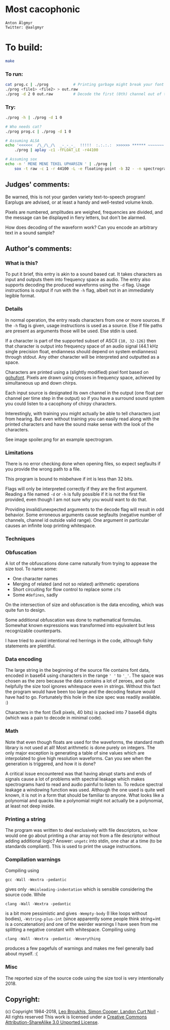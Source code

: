 # Most cacophonic

    Anton Älgmyr  
    Twitter: @aalgmyr  

# To build:

```sh
make
```

### To run:

```sh
cat prog.c | ./prog           # Printing garbage might break your font
./prog <file1> <file2> > out.raw
./prog -d 2 0 out.raw         # Decode the first (0th) channel out of two
```

### Try:

```sh
./prog -h | ./prog -d 1 0

# Who needs cat?
./prog prog.c | ./prog -d 1 0

# Assuming ALSA
echo '<<<<<<  /\_/\_/\  _-_-_-_  !!!!!  :.:.:.:  >>>>>> ****** ~~~~~~~' |
    ./prog | aplay -c1 -fFLOAT_LE -r44100

# Assuming sox
echo -n ' MENE MENE TEKEL UPHARSIN ' | ./prog | 
    sox -t raw -c 1 -r 44100 -L -e floating-point -b 32 - -n spectrogram -d 10 -X 300
```

## Judges' comments:

Be warned, this is not your garden variety text-to-speech program! Earplugs are advised,
or at least a handy and well-tested volume knob.

Pixels are numbered, amplitudes are weighed, frequencies are divided,
and the message can be displayed in fiery letters, but don't be alarmed.

How does decoding of the waveform work? Can you encode an arbitrary text in a sound sample?

## Author's comments:

### What is this?

To put it brief, this entry is akin to a sound based cat. It takes characters as input and outputs them into frequency space as audio. The entry also supports decoding the produced waveforms using the `-d` flag. Usage instructions is output if run with the `-h` flag, albeit not in an immediately legible format.

### Details

In normal operation, the entry reads characters from one or more sources. If the `-h` flag is given, usage instructions is used as a source. Else if file paths are present as arguments those will be used. Else stdin is used.

If a character is part of the supported subset of ASCII `{10, 32-126}` then that character is output into frequency space of an audio signal (44.1 kHz single precision float, endianness should depend on system endianness) through stdout. Any other character will be interpreted and outputted as a space.

Characters are printed using a (slightly modified) pixel font based on [gohufont](https://github.com/hchargois/gohufont). Pixels are drawn using crosses in frequency space, achieved by simultaneous up and down chirps.

Each input source is designated its own channel in the output (one float per channel per time step in the output) so if you have a surround sound system you could listen to a cacophony of chirpy characters.

Interestingly, with training you might actually be able to tell characters just from hearing. But even without training you can easily read along with the printed characters and have the sound make sense with the look of the characters.

See image spoiler.png for an example spectrogram.

### Limitations

There is no error checking done when opening files, so expect segfaults if you provide the wrong path to a file.

This program is bound to misbehave if int is less than 32 bits.

Flags will only be interpreted correctly if they are the first argument. Reading a file named `-d` or `-h` is fully possible if it is not the first file provided, even though I am not sure why you would want to do that.

Providing invalid/unexpected arguments to the decode flag will result in odd behavior. Some erroneous arguments cause segfaults (negative number of channels, channel id outside valid range). One argument in particular causes an infinite loop printing whitespace.

### Techniques

### Obfuscation

A lot of the obfuscations done came naturally from trying to appease the size tool. To name some:

* One character names
* Merging of related (and not so related) arithmetic operations
* Short circuiting for flow control to replace some `if`s
* Some `#defines`, sadly

On the intersection of size and obfuscation is the data encoding, which was quite fun to design.

Some additional obfuscation was done to mathematical formulas. Somewhat known expressions was transformed into equivalent but less recognizable counterparts.

I have tried to avoid intentional red herrings in the code, although fishy statements are plentiful.

### Data encoding

The large string in the beginning of the source file contains font data, encoded in base64 using characters in the range `' '` to `'_'`. The space was chosen as the zero because the data contains a lot of zeroes, and quite helpfully the size tool ignores whitespace even in strings. Without this fact the program would have been too large and the decoding feature would have had to go. Fortunately this hole in the size spec was readily available. :)

Characters in the font (5x8 pixels, 40 bits) is packed into 7 base64 digits (which was a pain to decode in minimal code).

### Math

Note that even though floats are used for the waveforms, the standard math library is not used at all! Most arithmetic is done purely on integers. The only major exception is generating a table of sine values which are interpolated to give high resolution waveforms. Can you see when the generation is triggered, and how it is done?

A critical issue encountered was that having abrupt starts and ends of signals cause a lot of problems with spectral leakage which makes spectrograms hard to read and audio painful to listen to. To reduce spectral leakage a windowing function was used. Although the one used is quite well known, it is not in a form that should be familiar to anyone. What looks like a polynomial and quacks like a polynomial might not actually be a polynomial, at least not deep inside.

### Printing a string

The program was written to deal exclusively with file descriptors, so how would one go about printing a char array not from a file descriptor without adding additional logic? Answer: `ungetc` into stdin, one char at a time (to be standards compliant). This is used to print the usage instructions.

### Compilation warnings

Compiling using

    gcc -Wall -Wextra -pedantic

gives only `-Wmisleading-indentation` which is sensible considering the source code. While

    clang -Wall -Wextra -pedantic

is a bit more pessimistic and gives `-Wempty-body` (I like loops without bodies), `-Wstring-plus-int` (since apparently some people think string+int is a concatenation) and one of the weirder warnings I have seen from me splitting a negative constant with whitespace. Compiling using

    clang -Wall -Wextra -pedantic -Weverything

produces a few pagefuls of warnings and makes me feel generally bad about myself. :(

### Misc

The reported size of the source code using the size tool is very intentionally 2018.

## Copyright:

(c) Copyright 1984-2018, [Leo Broukhis, Simon Cooper, Landon Curt Noll][judges] - All rights reserved
This work is licensed under a [Creative Commons Attribution-ShareAlike 3.0 Unported License][cc].

[judges]: http://www.ioccc.org/judges.html
[cc]: http://creativecommons.org/licenses/by-sa/3.0/

